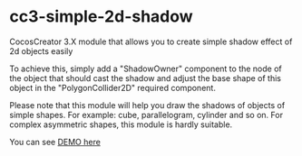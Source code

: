 # cc3-simple-2d-shadow
CocosCreator 3.X module that allows you to create simple shadow effect of 2d objects easily

To achieve this, simply add a "ShadowOwner" component to the node of the object that should cast the shadow and adjust the base shape of this object in the "PolygonCollider2D" required component.

Please note that this module will help you draw the shadows of objects of simple shapes. For example: cube, parallelogram, cylinder and so on. For complex asymmetric shapes, this module is hardly suitable.

You can see [DEMO here](https://juanowen.github.io/cc3-simple-2d-shadow/index.html)